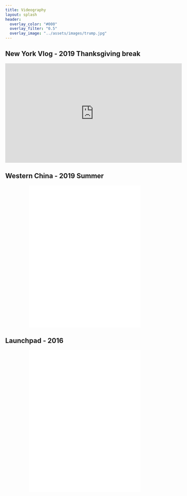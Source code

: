 ```yaml
---
title: Videography
layout: splash
header:
  overlay_color: "#000"
  overlay_filter: "0.5"
  overlay_image: "../assets/images/trump.jpg"
---
```


## New York Vlog - 2019 Thanksgiving break
<iframe width="560" height="315" src="https://www.youtube.com/embed/MOHzzBuTXVY" frameborder="0" allow="accelerometer; autoplay; encrypted-media; gyroscope; picture-in-picture" allowfullscreen></iframe>

## Western China - 2019 Summer
<p align = "center">
<iframe src="//player.bilibili.com/player.html?aid=61661301&cid=107238213&page=1&as_wide=1&&high_quality=1" scrolling="no" border="0" frameborder="no" framespacing="0" allowfullscreen="true" width="70%" height="450">
</iframe>
</p>

## Launchpad - 2016
<p align = "center">
<iframe src="//player.bilibili.com/player.html?aid=3708599&cid=5941439&page=1&as_wide=1&&high_quality=1" scrolling="no" border="0" frameborder="no" framespacing="0" allowfullscreen="true" width="70%" height="450">
</iframe>
</p>